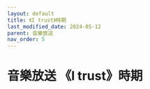 ```yaml
---
layout: default
title: 《I trust》時期
last_modified_date: 2024-05-12
parent: 音樂放送
nav_order: 5
---
```


# 音樂放送 《I trust》時期
